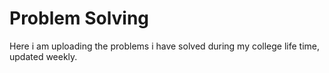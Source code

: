 # Problem Solving

 Here i am uploading the problems i have solved during my college life time, updated weekly.

